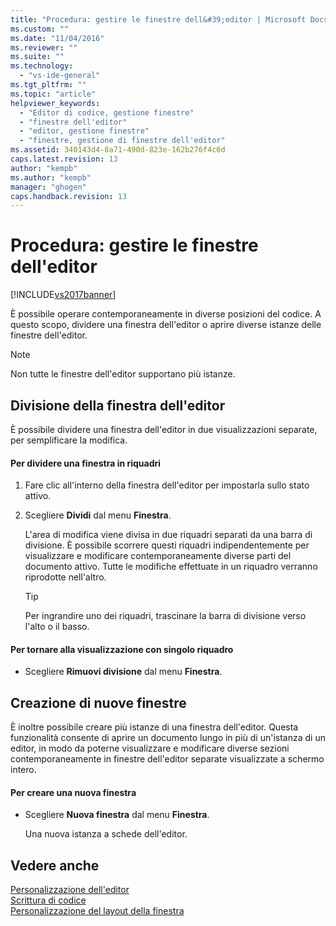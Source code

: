 ```yaml
---
title: "Procedura: gestire le finestre dell&#39;editor | Microsoft Docs"
ms.custom: ""
ms.date: "11/04/2016"
ms.reviewer: ""
ms.suite: ""
ms.technology: 
  - "vs-ide-general"
ms.tgt_pltfrm: ""
ms.topic: "article"
helpviewer_keywords: 
  - "Editor di codice, gestione finestre"
  - "finestre dell'editor"
  - "editor, gestione finestre"
  - "finestre, gestione di finestre dell'editor"
ms.assetid: 340143d4-8a71-490d-823e-162b276f4c6d
caps.latest.revision: 13
author: "kempb"
ms.author: "kempb"
manager: "ghogen"
caps.handback.revision: 13
---
```

# Procedura: gestire le finestre dell&#39;editor
[!INCLUDE[vs2017banner](../code-quality/includes/vs2017banner.md)]

È possibile operare contemporaneamente in diverse posizioni del codice.  A questo scopo, dividere una finestra dell'editor o aprire diverse istanze delle finestre dell'editor.  
  
> [!NOTE]
>  Non tutte le finestre dell'editor supportano più istanze.  
  
## Divisione della finestra dell'editor  
 È possibile dividere una finestra dell'editor in due visualizzazioni separate, per semplificare la modifica.  
  
#### Per dividere una finestra in riquadri  
  
1.  Fare clic all'interno della finestra dell'editor per impostarla sullo stato attivo.  
  
2.  Scegliere **Dividi** dal menu **Finestra**.  
  
     L'area di modifica viene divisa in due riquadri separati da una barra di divisione.  È possibile scorrere questi riquadri indipendentemente per visualizzare e modificare contemporaneamente diverse parti del documento attivo.  Tutte le modifiche effettuate in un riquadro verranno riprodotte nell'altro.  
  
    > [!TIP]
    >  Per ingrandire uno dei riquadri, trascinare la barra di divisione verso l'alto o il basso.  
  
#### Per tornare alla visualizzazione con singolo riquadro  
  
-   Scegliere **Rimuovi divisione** dal menu **Finestra**.  
  
## Creazione di nuove finestre  
 È inoltre possibile creare più istanze di una finestra dell'editor.  Questa funzionalità consente di aprire un documento lungo in più di un'istanza di un editor, in modo da poterne visualizzare e modificare diverse sezioni contemporaneamente in finestre dell'editor separate visualizzate a schermo intero.  
  
#### Per creare una nuova finestra  
  
-   Scegliere **Nuova finestra** dal menu **Finestra**.  
  
     Una nuova istanza a schede dell'editor.  
  
## Vedere anche  
 [Personalizzazione dell'editor](../ide/customizing-the-editor.md)   
 [Scrittura di codice](../ide/writing-code-in-the-code-and-text-editor.md)   
 [Personalizzazione del layout della finestra](../ide/customizing-window-layouts-in-visual-studio.md)
